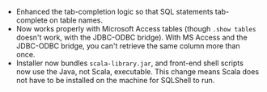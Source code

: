 * Enhanced the tab-completion logic so that SQL statements tab-complete
  on table names.
* Now works properly with Microsoft Access tables (though `.show tables`
  doesn't work, with the JDBC-ODBC bridge). With MS Access and the JDBC-ODBC
  bridge, you can't retrieve the same column more than once.
* Installer now bundles `scala-library.jar`, and front-end shell scripts
  now use the Java, not Scala, executable. This change means Scala does not
  have to be installed on the machine for SQLShell to run.
